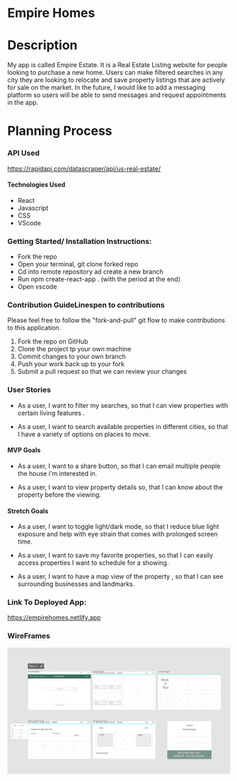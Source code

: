 # Empire Homes

# Description

My app is called Empire Estate. It is a Real Estate Listing website for people looking to purchase a new home. Users can make filtered searches in any city they are looking to relocate and save property listings that are actively for sale on the market. In the future, I would like to add a messaging platform so users will be able to send messages and request appointments in the app.

# Planning Process

### API Used
https://rapidapi.com/datascraper/api/us-real-estate/

#### Technologies Used 
- React
- Javascript
- CSS
- VScode

### Getting Started/ Installation Instructions:
- Fork the repo
- Open your terminal, git clone forked repo
- Cd into remote repository ad create a new branch
- Run npm create-react-app . (with the period at the end)
- Open vscode 

### Contribution GuideLinespen to contributions
Please feel free to follow the "fork-and-pull" git flow to make contributions to this application.

1. Fork the repo on GitHub
2. Clone the project tp your own machine
3. Commit changes to your own branch
4. Push your work back up to your fork
5. Submit a pull request so that we can review your changes

### User Stories

- As a user, I want to filter my searches, so that I can view properties with certain living features .

- As a user, I want to search available properties in different cities, so that I have a variety of options on places to move.

#### MVP Goals

- As a user, I want to a share button, so that I can email multiple people the house i'm interested in.

- As a user, I want to view property details so, that I can know about the property before the viewing.

#### Stretch Goals

- As a user, I want to toggle light/dark mode, so that I reduce blue light exposure and help with eye strain that comes with prolonged screen time.

-  As a user, I want to save my favorite properties, so that I can easily access properties I want to schedule for a showing.

- As a user, I want to have a map view of the property , so that I can see surrounding businesses and landmarks.


### Link To Deployed App:
https://empirehomes.netlify.app


### WireFrames

![Empire Homes WebApp](./src/assets/empire-homes-wireframe.png?raw=true "Empire Homes")